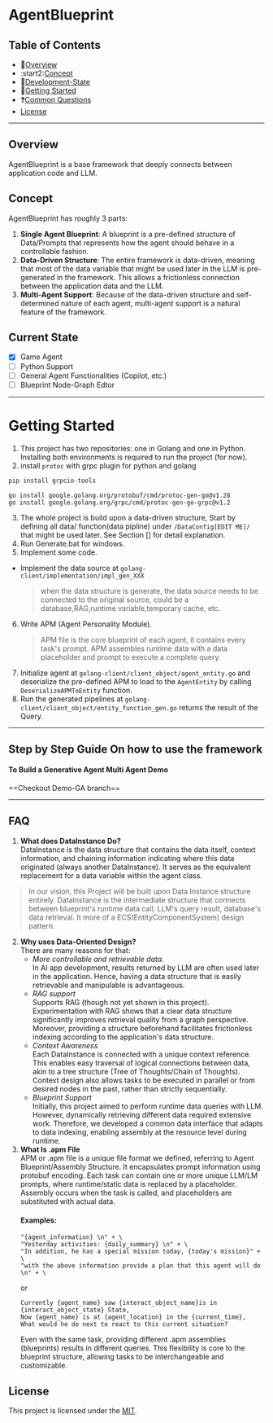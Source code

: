 # AgentBlueprint
## Table of Contents
- :memo:[Overview](#overview)
- :start2:[Concept](#concept)
- :triangular_flag_on_post:[Development-State](#current-state)
- :pushpin:[Getting Started](#getting-started)
- :question:[Common Questions](#faq)
- [License](#license)

***
## Overview
AgentBlueprint is a base framework that deeply connects between application code and LLM.
## Concept
AgentBlueprint has roughly 3 parts:
1. **Single Agent Blueprint**: A blueprint is a pre-defined structure of Data/Prompts that represents how the agent should behave in a controllable fashion.
2. **Data-Driven Structure**: The entire framework is data-driven, meaning that most of the data variable that might be used later in the LLM is pre-generated in the framework. This allows a frictionless connection between the application data and the LLM.
3. **Multi-Agent Support**: Because of the data-driven structure and self-determined nature of each agent, multi-agent support is a natural feature of the framework. 

## Current State
- [X] Game Agent
- [ ] Python Support
- [ ] General Agent Functionalities (Copilot, etc.)
- [ ] Blueprint Node-Graph Edtor

---
# Getting Started
1. This project has two repositories: one in Golang and one in Python. Installing both environments is required to run the project (for now).
2. install `protoc` with grpc plugin for python and golang
```python
pip install grpcio-tools
```
```golang
go install google.golang.org/protobuf/cmd/protoc-gen-go@v1.28
go install google.golang.org/grpc/cmd/protoc-gen-go-grpc@v1.2
```
3. The whole project is build upon a data-driven structure, Start by defining all data/ function(data pipline) under `/DataConfig[EDIT ME]/`  that might be used later. See Section [] for detail explanation.
4. Run Generate.bat for windows.
5. Implement some code.
- Implement the data source at `golang-client/implementation/impl_gen_XXX`
  >when the data structure is generate, the data source needs to be connected to the original source, could be a database,RAG,runtime variable,temporary cache, etc.

6. Write APM (Agent Personality Module).
   > APM file is the core blueprint of each agent, it contains every task's prompt. APM assembles runtime data with a data placeholder and prompt to execute a complete query.
7. Initialize agent at `golang-client/client_object/agent_entity.go` and deserialize the pre-defined APM to load to the `AgentEntity` by calling `DeserializeAPMToEntity` function.
8. Run the generated pipelines at `golang-client/client_object/entity_function_gen.go` returns the result of the Query.
---
## Step by Step Guide On how to use the framework
#### To Build a Generative Agent Multi Agent Demo
==Checkout Demo-GA branch==


---
## FAQ
1. **What does DataInstance Do?** <br>
DataInstance is the data structure that contains the data itself, context information, and chaining information indicating where this data originated (always another DataInstance). It serves as the equivalent replacement for a data variable within the agent class.
> In our vision, this Project will be built upon Data Instance structure entirely. DataInstance is the intermediate structure that connects between blueprint's runtime data call, LLM's query result, database's data retrieval. It more of a ECS(EntityComponentSystem) design pattern.
2. **Why uses Data-Oriented Design?** <br>
There are many reasons for that:
   - *More controllable and retrievable data.*<br> In AI app development, results returned by LLM are often used later in the application. Hence, having a data structure that is easily retrievable and manipulable is advantageous.
   - *RAG support*<br> Supports RAG (though not yet shown in this project). Experimentation with RAG shows that a clear data structure significantly improves retrieval quality from a graph perspective. Moreover, providing a structure beforehand facilitates frictionless indexing according to the application's data structure.
   - *Context Awareness*<br> Each DataInstance is connected with a unique context reference. This enables easy traversal of logical connections between data, akin to a tree structure (Tree of Thoughts/Chain of Thoughts). Context design also allows tasks to be executed in parallel or from desired nodes in the past, rather than strictly sequentially.
   - *Blueprint Support*<br> Initially, this project aimed to perform runtime data queries with LLM. However, dynamically retrieving different data required extensive work. Therefore, we developed a common data interface that adapts to data indexing, enabling assembly at the resource level during runtime.
3. **What Is .apm File** <br>
APM or .apm file is a unique file format we defined, referring to Agent Blueprint/Assembly Structure. It encapsulates prompt information using protobuf encoding. Each task can contain one or more unique LLM/LM prompts, where runtime/static data is replaced by a placeholder. Assembly occurs when the task is called, and placeholders are substituted with actual data.<br>
   #### Examples:
    ```
    "{agent_information} \n" + \
    "Yesterday activities: {daily_summary} \n" + \
    "In addition, he has a special mission today, {today's mission}" + \
    "with the above information provide a plan that this agent will do \n" + \
    ```
   or 
    ```
    Currently {agent_name} saw {interact_object_name}is in {interact_object_state} State,
    Now {agent_name} is at {agent_location} in the {current_time},
    What would he do next to react to this current situation?
   ```
   Even with the same task, providing different .apm assemblies (blueprints) results in different queries. This flexibility is core to the blueprint structure, allowing tasks to be interchangeable and customizable.
## License

This project is licensed under the [MIT](LICENSE).